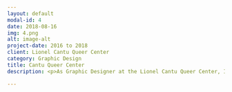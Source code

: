 ```yaml
---
layout: default
modal-id: 4
date: 2018-08-16
img: 4.png
alt: image-alt
project-date: 2016 to 2018
client: Lionel Cantu Queer Center
category: Graphic Design
title: Cantu Queer Center
description: <p>As Graphic Designer at the Lionel Cantu Queer Center, I created marketing for events, programs, and center resources. I worked with the 2017 QTPOC conference to create a logo and program that reflected the themes of the conference and the community it serves. </p><p>With my content, the center's social media post reach increased 4x. I also supported the center by presenting to funding bodies, raising over 5k. In 2017, I received the UCSC Leadership Service Award for contributions to the LGBT community at UCSC. </p><p><a href="https://www.canva.com/design/DAC4wjDZRm8/view">PORTFOLIO.</a></p>

---
```

